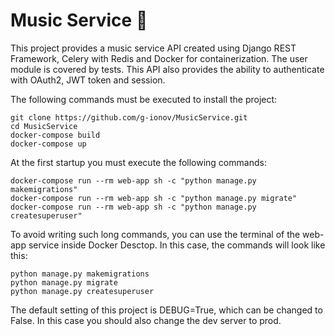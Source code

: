 # Music Service 🎵

This project provides a music service API created using Django REST Framework, Celery with Redis and Docker for containerization.
The user module is covered by tests.
This API also provides the ability to authenticate with OAuth2, JWT token and session.


The following commands must be executed to install the project:
```
git clone https://github.com/g-ionov/MusicService.git
cd MusicService
docker-compose build
docker-compose up
```

At the first startup you must execute the following commands:
```
docker-compose run --rm web-app sh -c "python manage.py makemigrations"
docker-compose run --rm web-app sh -c "python manage.py migrate"
docker-compose run --rm web-app sh -c "python manage.py createsuperuser"
```

To avoid writing such long commands, you can use the terminal of the web-app service inside Docker Desctop.
In this case, the commands will look like this:
```
python manage.py makemigrations
python manage.py migrate
python manage.py createsuperuser
```

The default setting of this project is DEBUG=True, which can be changed to False. In this case you should also change the dev server to prod.
